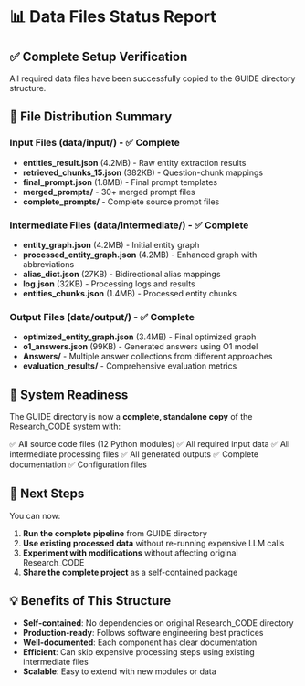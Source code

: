 # 📊 Data Files Status Report

## ✅ Complete Setup Verification

All required data files have been successfully copied to the GUIDE directory structure.

## 📁 File Distribution Summary

### Input Files (data/input/) - ✅ Complete
- **entities_result.json** (4.2MB) - Raw entity extraction results
- **retrieved_chunks_15.json** (382KB) - Question-chunk mappings
- **final_prompt.json** (1.8MB) - Final prompt templates
- **merged_prompts/** - 30+ merged prompt files
- **complete_prompts/** - Complete source prompt files

### Intermediate Files (data/intermediate/) - ✅ Complete
- **entity_graph.json** (4.2MB) - Initial entity graph
- **processed_entity_graph.json** (4.2MB) - Enhanced graph with abbreviations
- **alias_dict.json** (27KB) - Bidirectional alias mappings
- **log.json** (32KB) - Processing logs and results
- **entities_chunks.json** (1.4MB) - Processed entity chunks

### Output Files (data/output/) - ✅ Complete
- **optimized_entity_graph.json** (3.4MB) - Final optimized graph
- **o1_answers.json** (99KB) - Generated answers using O1 model
- **Answers/** - Multiple answer collections from different approaches
- **evaluation_results/** - Comprehensive evaluation metrics

## 🚀 System Readiness

The GUIDE directory is now a **complete, standalone copy** of the Research_CODE system with:

✅ All source code files (12 Python modules)
✅ All required input data
✅ All intermediate processing files
✅ All generated outputs
✅ Complete documentation
✅ Configuration files

## 🎯 Next Steps

You can now:

1. **Run the complete pipeline** from GUIDE directory
2. **Use existing processed data** without re-running expensive LLM calls
3. **Experiment with modifications** without affecting original Research_CODE
4. **Share the complete project** as a self-contained package

## 💡 Benefits of This Structure

- **Self-contained**: No dependencies on original Research_CODE directory
- **Production-ready**: Follows software engineering best practices
- **Well-documented**: Each component has clear documentation
- **Efficient**: Can skip expensive processing steps using existing intermediate files
- **Scalable**: Easy to extend with new modules or data